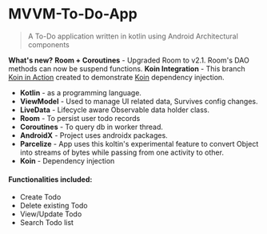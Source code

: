 # MVVM-To-Do-App
> A To-Do application written in kotlin using Android Architectural components

**What's new?**
**Room + Coroutines** - Upgraded Room to v2.1. Room's DAO methods can now be suspend functions.
**Koin Integration** - This branch [Koin in Action](https://github.com/Naveentp/MVVM-To-Do-App/tree/koin_in_action) created to demonstrate [Koin](https://insert-koin.io/) dependency injection.

 - **Kotlin** - as a programming language.
 - **ViewModel** - Used to manage UI related data, Survives config changes.
 - **LiveData** - Lifecycle aware Observable data holder class.
 - **Room** - To persist user todo records
 - **Coroutines** - To query db in worker thread.
 - **AndroidX** - Project uses androidx packages.
 - **Parcelize** - App uses this koltin's experimental feature to convert Object into streams of bytes while passing from one activity to other.
 - **Koin** - Dependency injection

#### Functionalities included:
- Create Todo
- Delete existing Todo
- View/Update Todo
- Search Todo list

